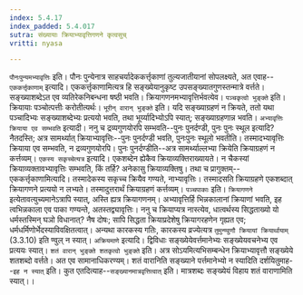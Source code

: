 ```yaml
---
index: 5.4.17
index_padded: 5.4.017
sutra: संख्यायाः क्रियाभ्यावृत्तिगणने कृत्वसुच्
vritti: nyasa

---
```

`पौनःपुन्यमभ्यावृत्तिः` इति। पौनः पुन्येनात्र साहचर्यादेककर्त्तृकाणां तुल्यजातीयानां सोपलक्ष्यते, अत एवाह--`एककर्त्तृकाणाम्` इत्यादि। एककर्त्तृकाणामित्यत्र हि सङ्ख्येयानुकृष्ट उपसङ्ख्यातगुणस्तन्मात्रे वर्त्तते। सङ्ख्याशब्देऽत एव व्यतिरेकनिबन्धना षष्ठी भवति। क्रियागणनमभ्यावृत्तिर्भवत्येव। `पञ्चकृत्वो भुङ्क्ते` इति। क्रियायाः पञ्चोत्पत्तीः करोतीत्यर्थः।
`भूरीन् वारान् भुङ्क्ते` इति। यदि सङ्ख्याग्रहणं न क्रियते, ततो यथा पञ्चादिभ्यः सङ्ख्याशब्देभ्यः प्रत्ययो भवति, तथा भूर्य्यादिभ्योऽपि स्यात्; सङ्ख्याग्रहणान्न भवति।
`अभ्यावृत्तिः क्रियाया एव सम्भवति` इत्यादी। ननु च द्रव्यगुणयोरपि सम्भवति--पुनः पुनर्दण्डी, पुनः पुनः स्थूल इत्यादि? नैतदस्ति; अत्र सामर्थ्यात् क्रियाभ्यावृत्तिः--पुनः पुनर्दण्डी भवति, पुनःपुनः स्थूलो भवतीति। तस्मादभ्यावृत्तिः क्रियाया एव सम्भवति, न द्रव्यगुणयोरपि। पुनः पुनर्दण्डीति--अत्र सामर्थ्याल्लभ्या क्रियेति क्रियाग्रहणं न कर्त्तव्यम्।
`एकस्य सकृच्चेत्यत्र` इत्यादि। एकशब्देन ह्येकैव क्रियाव्यक्तिराख्यायते। न चैकस्यां क्रियाव्यक्तावभ्यावृत्तिः सम्भवति, किं तर्हि? अनेकासु क्रियाव्यक्तिषु। तथा च प्रागुक्तम्--एककर्त्तृकाणामित्यादि। तस्मादेकस्य सकृच्च क्रियैव गण्यते, नाभ्यावृत्तिः। तस्मादसति क्रियाग्रहणे एकशब्दात् क्रियागणने प्रत्ययो न लभ्यते। तस्मादुत्तरार्थं क्रियाग्रहणं कर्त्तव्यम्।
`पञ्चपाकाः` इति। `क्रियागणने` इत्येतावत्युच्यमानेऽत्रापि स्यात्, अस्ति ह्यत्र क्रियागणनम्। अभ्यावृत्तिर्हि भिन्नकालानां क्रियाणां भवति, इह त्वभिन्नकाला एव पाका गण्यन्ते, अतस्तद्व्यावृत्तिः। ननु च क्रियाप्यत्र नास्त्येव, धात्वर्थस्य सिद्धताख्यो यो धर्मस्तस्मिन् घञो विधानात्? नैष दोषः; सापि सिद्धता क्रियाप्रदेशेषु क्रियागरहणेन गृह्यत एव; धर्मधर्मिणोर्भेदस्याविवक्षितत्वात्। अन्यथा कारकस्य गतिः, कारकस्य व्रज्येत्यत्र `तुमुन्ण्वुणौ क्रियायां क्रियार्थायाम्` (3.3.10) इति ण्वुल् न स्यात्। `अक्रियमाणे` इत्यादि। द्विविधाः सङ्ख्येयेवर्त्तमानेभ्यः सङ्ख्येयवचनेभ्य एव प्रत्ययः स्यात्। `शतं वारान् भुङ्क्ते शतकृत्वो भुङ्क्ते` इति। अत्र सोऽयमित्यभिसम्बन्धेन क्रियाभ्यावृत्तौ सङ्ख्येये शतशब्दो वर्त्तते। अत एव सामानाधिकरण्यम्। शतं वारानिति सङ्ख्याने पर्त्तमानेभ्यो न स्यादिति दर्शयितुमाह--`इह न स्यात्` इति। कुत एतदित्याह--`सङ्ख्यानमात्रवृत्तित्वात्` इति। मात्रशब्दः सङ्ख्येयं विहाय शतं वाराणामिति स्यात्।।